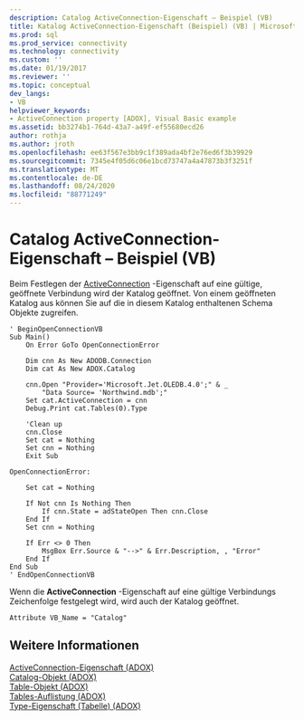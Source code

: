 ```yaml
---
description: Catalog ActiveConnection-Eigenschaft – Beispiel (VB)
title: Katalog ActiveConnection-Eigenschaft (Beispiel) (VB) | Microsoft-Dokumentation
ms.prod: sql
ms.prod_service: connectivity
ms.technology: connectivity
ms.custom: ''
ms.date: 01/19/2017
ms.reviewer: ''
ms.topic: conceptual
dev_langs:
- VB
helpviewer_keywords:
- ActiveConnection property [ADOX], Visual Basic example
ms.assetid: bb3274b1-764d-43a7-a49f-ef55680ecd26
author: rothja
ms.author: jroth
ms.openlocfilehash: ee63f567e3bb9c1f389ada4bf2e76ed6f3b39929
ms.sourcegitcommit: 7345e4f05d6c06e1bcd73747a4a47873b3f3251f
ms.translationtype: MT
ms.contentlocale: de-DE
ms.lasthandoff: 08/24/2020
ms.locfileid: "88771249"
---
```

# <a name="catalog-activeconnection-property-example-vb"></a>Catalog ActiveConnection-Eigenschaft – Beispiel (VB)
Beim Festlegen der [ActiveConnection](./activeconnection-property-adox.md) -Eigenschaft auf eine gültige, geöffnete Verbindung wird der Katalog geöffnet. Von einem geöffneten Katalog aus können Sie auf die in diesem Katalog enthaltenen Schema Objekte zugreifen.  
  
```  
' BeginOpenConnectionVB  
Sub Main()  
    On Error GoTo OpenConnectionError  
  
    Dim cnn As New ADODB.Connection  
    Dim cat As New ADOX.Catalog  
  
    cnn.Open "Provider='Microsoft.Jet.OLEDB.4.0';" & _  
        "Data Source= 'Northwind.mdb';"  
    Set cat.ActiveConnection = cnn  
    Debug.Print cat.Tables(0).Type  
  
    'Clean up  
    cnn.Close  
    Set cat = Nothing  
    Set cnn = Nothing  
    Exit Sub  
  
OpenConnectionError:  
  
    Set cat = Nothing  
  
    If Not cnn Is Nothing Then  
        If cnn.State = adStateOpen Then cnn.Close  
    End If  
    Set cnn = Nothing  
  
    If Err <> 0 Then  
        MsgBox Err.Source & "-->" & Err.Description, , "Error"  
    End If  
End Sub  
' EndOpenConnectionVB  
```  
  
 Wenn die **ActiveConnection** -Eigenschaft auf eine gültige Verbindungs Zeichenfolge festgelegt wird, wird auch der Katalog geöffnet.  
  
```  
Attribute VB_Name = "Catalog"  
```  
  
## <a name="see-also"></a>Weitere Informationen  
 [ActiveConnection-Eigenschaft (ADOX)](./activeconnection-property-adox.md)   
 [Catalog-Objekt (ADOX)](./catalog-object-adox.md)   
 [Table-Objekt (ADOX)](./table-object-adox.md)   
 [Tables-Auflistung (ADOX)](./tables-collection-adox.md)   
 [Type-Eigenschaft (Tabelle) (ADOX)](./type-property-table-adox.md)